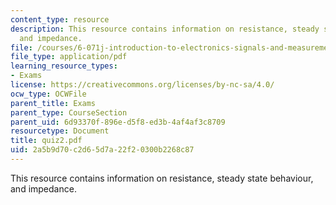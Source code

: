 ```yaml
---
content_type: resource
description: This resource contains information on resistance, steady state behaviour,
  and impedance.
file: /courses/6-071j-introduction-to-electronics-signals-and-measurement-spring-2006/2a5b9d70c2d65d7a22f20300b2268c87_quiz2.pdf
file_type: application/pdf
learning_resource_types:
- Exams
license: https://creativecommons.org/licenses/by-nc-sa/4.0/
ocw_type: OCWFile
parent_title: Exams
parent_type: CourseSection
parent_uid: 6d93370f-896e-d5f8-ed3b-4af4af3c8709
resourcetype: Document
title: quiz2.pdf
uid: 2a5b9d70-c2d6-5d7a-22f2-0300b2268c87
---
```

This resource contains information on resistance, steady state behaviour, and impedance.